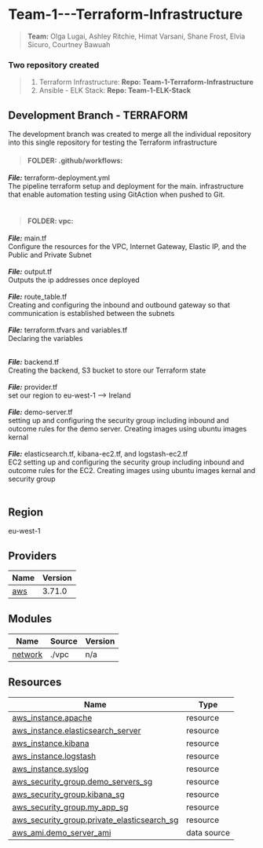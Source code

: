 # Team-1---Terraform-Infrastructure

>__Team:__ Olga Lugai, Ashley Ritchie, Himat Varsani, Shane Frost, Elvia Sicuro, Courtney Bawuah

### Two repository created 
>1. Terraform Infrastructure:  __Repo: Team-1-Terraform-Infrastructure__
>2. Ansible - ELK Stack: __Repo: Team-1-ELK-Stack__

Development Branch - TERRAFORM
----------------------------
The development branch was created to merge all the individual repository into this single repository for testing the Terraform infrastructure

> #### FOLDER: .github/workflows:
***File:*** terraform-deployment.yml <br/>
The pipeline terraform setup and deployment for the main. infrastructure that enable automation testing using GitAction when pushed to Git.
<br/><br/>
> #### FOLDER: vpc:
***File:*** main.tf <br/>
Configure the resources for the VPC, Internet Gateway, Elastic IP, and the Public and Private Subnet
<br/><br/>
***File:*** output.tf <br/>
Outputs the ip addresses once deployed
<br/><br/>
***File:*** route_table.tf <br/>
Creating and configuring the inbound and outbound gateway so that communication is established between the subnets
<br/><br/>
***File:*** terraform.tfvars and variables.tf <br/>
Declaring the variables 
<br/><br/>

***File:*** backend.tf <br/>
Creating the backend, S3 bucket to store our Terraform state
<br/><br/>
***File:*** provider.tf <br/>
set our region to eu-west-1 --> Ireland
<br/><br/>
***File:*** demo-server.tf <br/>
setting up and configuring the security group including inbound and outcome rules for the demo server. Creating images using ubuntu images kernal
<br/><br/>
***File:*** elasticsearch.tf, kibana-ec2.tf, and logstash-ec2.tf  <br/>
EC2 setting up and configuring the security group including inbound and outcome rules for the EC2. Creating images using ubuntu images kernal and security group
<br/><br/>

<!-- BEGIN_TF_DOCS -->
## Region

eu-west-1

## Providers

| Name | Version |
|------|---------|
| <a name="provider_aws"></a> [aws](#provider\_aws) | 3.71.0 |

## Modules

| Name | Source | Version |
|------|--------|---------|
| <a name="module_network"></a> [network](#module\_network) | ./vpc | n/a |

## Resources

| Name | Type |
|------|------|
| [aws_instance.apache](https://registry.terraform.io/providers/hashicorp/aws/latest/docs/resources/instance) | resource |
| [aws_instance.elasticsearch_server](https://registry.terraform.io/providers/hashicorp/aws/latest/docs/resources/instance) | resource |
| [aws_instance.kibana](https://registry.terraform.io/providers/hashicorp/aws/latest/docs/resources/instance) | resource |
| [aws_instance.logstash](https://registry.terraform.io/providers/hashicorp/aws/latest/docs/resources/instance) | resource |
| [aws_instance.syslog](https://registry.terraform.io/providers/hashicorp/aws/latest/docs/resources/instance) | resource |
| [aws_security_group.demo_servers_sg](https://registry.terraform.io/providers/hashicorp/aws/latest/docs/resources/security_group) | resource |
| [aws_security_group.kibana_sg](https://registry.terraform.io/providers/hashicorp/aws/latest/docs/resources/security_group) | resource |
| [aws_security_group.my_app_sg](https://registry.terraform.io/providers/hashicorp/aws/latest/docs/resources/security_group) | resource |
| [aws_security_group.private_elasticsearch_sg](https://registry.terraform.io/providers/hashicorp/aws/latest/docs/resources/security_group) | resource |
| [aws_ami.demo_server_ami](https://registry.terraform.io/providers/hashicorp/aws/latest/docs/data-sources/ami) | data source |


<!-- END_TF_DOCS -->
